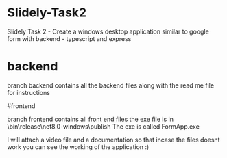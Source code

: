 # Slidely-Task2
Slidely Task 2 - Create a windows desktop application similar to google form with backend - typescript and express

# backend 

branch backend contains all the backend files along with the read me file for instructions 

#frontend

branch frontend contains all front end files  the exe file is in \bin\release\net8.0-windows\publish 
The exe is called FormApp.exe

I will attach a video file and a documentation so that incase the files doesnt work you can see the working of the application :)
